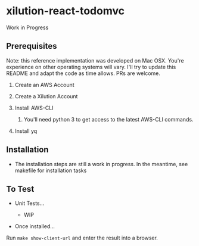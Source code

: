 # xilution-react-todomvc

Work in Progress

## Prerequisites

Note: this reference implementation was developed on Mac OSX. You're experience on other operating systems will vary. I'll try to update this README and adapt the code as time allows. PRs are welcome.

1. Create an AWS Account

1. Create a Xilution Account

1. Install AWS-CLI
	1. You'll need python 3 to get access to the latest AWS-CLI commands.

1. Install yq

## Installation

* The installation steps are still a work in progress. In the meantime, see makefile for installation tasks

## To Test

* Unit Tests...
	* WIP

* Once installed...

Run `make show-client-url` and enter the result into a browser.
